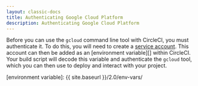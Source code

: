 ```yaml
---
layout: classic-docs
title: Authenticating Google Cloud Platform
description: Authenticating Google Cloud Platform
---
```


Before you can use the `gcloud` command line tool with CircleCI, you must authenticate it. To do this, you will need to create a [service account][]. This account can then be added as an [environment variable][] within CircleCI. Your build script will decode this variable and authenticate the `gcloud` tool, which you can then use to deploy and interact with your project.

[Service Account]: https://developers.google.com/identity/protocols/OAuth2ServiceAccount
[environment variable]: {{ site.baseurl }}/2.0/env-vars/
